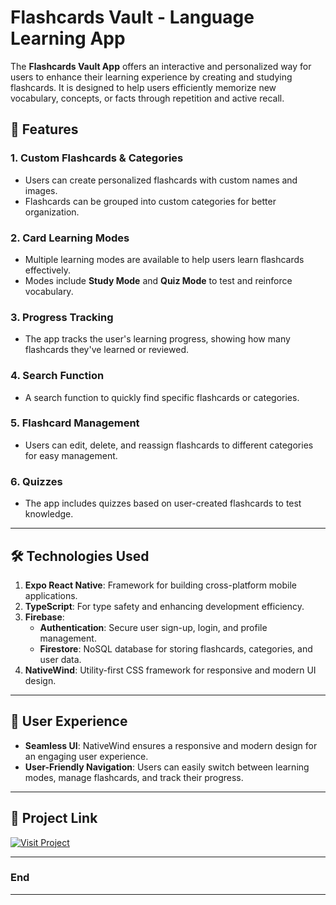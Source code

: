 # Flashcards Vault - Language Learning App

The **Flashcards Vault App** offers an interactive and personalized way for users to enhance their learning experience by creating and studying flashcards. It is designed to help users efficiently memorize new vocabulary, concepts, or facts through repetition and active recall.

## 🌟 Features

### 1. **Custom Flashcards & Categories**
- Users can create personalized flashcards with custom names and images.
- Flashcards can be grouped into custom categories for better organization.

### 2. **Card Learning Modes**
- Multiple learning modes are available to help users learn flashcards effectively.
- Modes include **Study Mode** and **Quiz Mode** to test and reinforce vocabulary.

### 3. **Progress Tracking**
- The app tracks the user's learning progress, showing how many flashcards they've learned or reviewed.

### 4. **Search Function**
- A search function to quickly find specific flashcards or categories.

### 5. **Flashcard Management**
- Users can edit, delete, and reassign flashcards to different categories for easy management.

### 6. **Quizzes**
- The app includes quizzes based on user-created flashcards to test knowledge.

---

## 🛠️ Technologies Used

1. **Expo React Native**: Framework for building cross-platform mobile applications.
2. **TypeScript**: For type safety and enhancing development efficiency.
3. **Firebase**:
   - **Authentication**: Secure user sign-up, login, and profile management.
   - **Firestore**: NoSQL database for storing flashcards, categories, and user data.
4. **NativeWind**: Utility-first CSS framework for responsive and modern UI design.

---

## 📱 User Experience

- **Seamless UI**: NativeWind ensures a responsive and modern design for an engaging user experience.
- **User-Friendly Navigation**: Users can easily switch between learning modes, manage flashcards, and track their progress.

---

## 🚀 Project Link

[![Visit Project](https://img.shields.io/badge/Visit-Project-green?style=for-the-badge)](https://github.com/DzGransilV2/Flashcard-Vault)

---


### End

---
